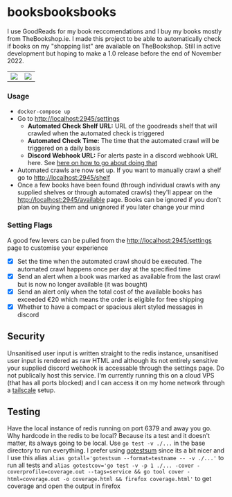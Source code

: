 # booksbooksbooks

I use GoodReads for my book reccomendations and I buy my books mostly from TheBookshop.ie. I made this project to be able to automatically check if books on my "shopping list" are available on TheBookshop. Still in active development but hoping to make a 1.0 release before the end of November 2022.

|      |  |
| ----------- | ----------- |
| ![](https://i.imgur.com/TEFxUnN.png)     | ![](https://i.imgur.com/vzhiiJ1.png)   |


### Usage

* `docker-compose up`
* Go to [http://localhost:2945/settings](http://localhost:2945/settings)
    * **Automated Check Shelf URL:** URL of the goodreads shelf that will crawled when the automated check is triggered
    * **Automated Check Time:** The time that the automated crawl will be triggered on a daily basis
    * **Discord Webhook URL:** For alerts paste in a discord webhook URL here. See [here on how to go about doing that](https://support.discord.com/hc/en-us/articles/228383668-Intro-to-Webhooks)
* Automated crawls are now set up. If you want to manually crawl a shelf go to [http://localhost:2945/shelf](http://localhost:2945/shelf)
* Once a few books have been found (through individual crawls with any supplied shelves or through automated crawls) they'll appear on the [http://localhost:2945/available](http://localhost:2945/available) page. Books can be ignored if you don't plan on buying them and unignored if you later change your mind

### Setting Flags

A good few levers can be pulled from the [http://localhost:2945/settings](http://localhost:2945/settings) page to customise your experience

- [x] Set the time when the automated crawl should be executed. The automated crawl happens once per day at the specified time
- [x] Send an alert when a book was marked as available from the last crawl but is now no longer available (it was bought)
- [x] Send an alert only when the total cost of the available books has exceeded €20 which means the order is eligible for free shipping
- [x] Whether to have a compact or spacious alert styled messages in discord

## Security

Unsanitised user input is written straight to the redis instance, unsanitised user input is rendered as raw HTML and although its not entirely sensitive your supplied discord webhook is accessable through the settings page. Do not publically host this service. I'm currently running this on a cloud VPS (that has all ports blocked) and I can access it on my home network through a [tailscale](https://tailscale.com/) setup.

## Testing

Have the local instance of redis running on port 6379 and away you go. Why hardcode in the redis to be local? Because its a test and it doesn't matter, its always going to be local. Use `go test -v ./...` in the base directory to run everything. I prefer using [gotestsum](https://github.com/gotestyourself/gotestsum) since its a bit nicer and I use this alias `alias gotall='gotestsum --format=testname -- -v ./...'` to run all tests and `alias gotestcov='go test -v -p 1 ./... -cover -coverprofile=coverage.out --tags=service && go tool cover -html=coverage.out -o coverage.html && firefox coverage.html'` to get coverage and open the output in firefox
